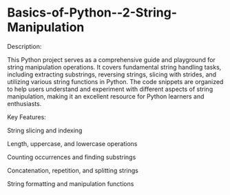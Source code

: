 # Basics-of-Python--2-String-Manipulation

Description:

This Python project serves as a comprehensive guide and playground for string manipulation operations. It covers fundamental string handling tasks, including extracting substrings, reversing strings, slicing with strides, and utilizing various string functions in Python. The code snippets are organized to help users understand and experiment with different aspects of string manipulation, making it an excellent resource for Python learners and enthusiasts.

Key Features:

String slicing and indexing

Length, uppercase, and lowercase operations

Counting occurrences and finding substrings

Concatenation, repetition, and splitting strings

String formatting and manipulation functions
